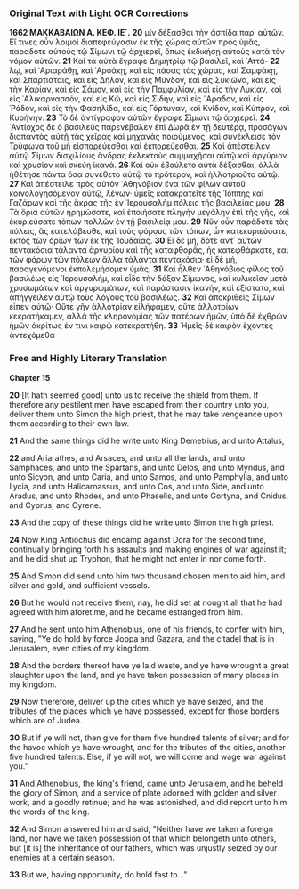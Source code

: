 ### Original Text with Light OCR Corrections

**1662 ΜΑΚΚΑΒΑΙΩΝ Α. ΚΕΦ. ΙΕ´.**
**20** μῖν δέξασθαι τὴν ἀσπίδα παρ᾿ αὐτῶν. Εἴ τινες οὖν λοιμοὶ διαπεφεύγασιν ἐκ τῆς χώρας αὐτῶν πρὸς ὑμᾶς, παραδοτε αὐτοὺς τῷ Σίμωνι τῷ ἀρχιερεῖ, ὅπως ἐκδικήσῃ αὐτοὺς κατὰ τὸν νόμον αὐτῶν.
**21** Καὶ τὰ αὐτὰ ἔγραφε Δημητρίῳ τῷ βασιλεῖ, καὶ ᾿Αττά-
**22** λῳ, καὶ ᾿Αριαράθῃ, καὶ ᾿Αρσάκῃ, καὶ εἰς πάσας τὰς χώρας, καὶ Σαμφάκῃ, καὶ Σπαρτιάταις, καὶ εἰς Δῆλον, καὶ εἰς Μῦνδον, καὶ εἰς Συκιῶνα, καὶ εἰς τὴν Καρίαν, καὶ εἰς Σάμον, καὶ εἰς τὴν Παμφυλίαν, καὶ εἰς τὴν Λυκίαν, καὶ εἰς ᾿Αλικαρνασσόν, καὶ εἰς Κῶ, καὶ εἰς Σίδην, καὶ εἰς ῎Αραδον, καὶ εἰς Ῥόδον, καὶ εἰς τὴν Φασηλίδα, καὶ εἰς Γόρτυναν, καὶ Κνίδον, καὶ Κύπρον, καὶ Κυρήνην.
**23** Τὸ δὲ ἀντίγραφον αὐτῶν ἔγραφε Σίμωνι τῷ ἀρχιερεῖ.
**24** ᾿Αντίοχος δὲ ὁ βασιλεὺς παρενέβαλεν ἐπὶ Δωρᾶ ἐν τῇ δευτέρᾳ, προσάγων διαπαντὸς αὐτῇ τὰς χεῖρας καὶ μηχανὰς ποιούμενος, καὶ συνέκλεισε τὸν Τρύφωνα τοῦ μὴ εἰσπορεύεσθαι καὶ ἐκπορεύεσθαι.
**25** Καὶ ἀπέστειλεν αὐτῷ Σίμων δισχιλίους ἄνδρας ἐκλεκτοὺς συμμαχῆσαι αὐτῷ καὶ ἀργύριον καὶ χρυσίον καὶ σκεύη ἱκανά.
**26** Καὶ οὐκ ἐβούλετο αὐτὰ δέξασθαι, ἀλλὰ ἠθέτησε πάντα ὅσα συνέθετο αὐτῷ τὸ πρότερον, καὶ ἠλλοτριοῦτο αὐτῷ.
**27** Καὶ ἀπέστειλε πρὸς αὐτὸν ᾿Αθηνόβιον ἕνα τῶν φίλων αὐτοῦ κοινολογησόμενον αὐτῷ, λέγων· ὑμεῖς κατακρατεῖτε τῆς ᾿Ιόππης καὶ Γαζάρων καὶ τῆς ἄκρας τῆς ἐν ῾Ιερουσαλὴμ πόλεις τῆς βασιλείας μου.
**28** Τὰ ὅρια αὐτῶν ἠρημώσατε, καὶ ἐποιήσατε πληγὴν μεγάλην ἐπὶ τῆς γῆς, καὶ ἐκυριεύσατε τόπων πολλῶν ἐν τῇ βασιλείᾳ μου.
**29** Νῦν οὖν παράδοτε τὰς πόλεις, ἃς κατελάβεσθε, καὶ τοὺς φόρους τῶν τόπων, ὧν κατεκυριεύσατε, ἐκτὸς τῶν ὁρίων τῶν ἐκ τῆς ᾿Ιουδαίας.
**30** Εἰ δὲ μή, δότε ἀντ᾿ αὐτῶν πεντακόσια τάλαντα ἀργυρίου καὶ τῆς καταφθορᾶς, ἧς κατεφθάρκατε, καὶ τῶν φόρων τῶν πόλεων ἄλλα τάλαντα πεντακόσια· εἰ δὲ μή, παραγενόμενοι ἐκπολεμήσομεν ὑμᾶς.
**31** Καὶ ἦλθεν ᾿Αθηνόβιος φίλος τοῦ βασιλέως εἰς ῾Ιερουσαλήμ, καὶ εἶδε τὴν δόξαν Σίμωνος, καὶ κυλικεῖον μετὰ χρυσωμάτων καὶ ἀργυρωμάτων, καὶ παράστασιν ἱκανήν, καὶ ἐξίστατο, καὶ ἀπήγγειλεν αὐτῷ τοὺς λόγους τοῦ βασιλέως.
**32** Καὶ ἀποκριθεὶς Σίμων εἶπεν αὐτῷ· Οὔτε γῆν ἀλλοτρίαν εἰλήφαμεν, οὔτε ἀλλοτρίων κεκρατήκαμεν, ἀλλὰ τῆς κληρονομίας τῶν πατέρων ἡμῶν, ὑπὸ δὲ ἐχθρῶν ἡμῶν ἀκρίτως ἐν τινι καιρῷ κατεκρατήθη.
**33** Ἡμεῖς δὲ καιρὸν ἔχοντες ἀντεχόμεθα

### Free and Highly Literary Translation

**Chapter 15**

**20** [It hath seemed good] unto us to receive the shield from them. If therefore any pestilent men have escaped from their country unto you, deliver them unto Simon the high priest, that he may take vengeance upon them according to their own law.

**21** And the same things did he write unto King Demetrius, and unto Attalus,

**22** and Ariarathes, and Arsaces, and unto all the lands, and unto Samphaces, and unto the Spartans, and unto Delos, and unto Myndus, and unto Sicyon, and unto Caria, and unto Samos, and unto Pamphylia, and unto Lycia, and unto Halicarnassus, and unto Cos, and unto Side, and unto Aradus, and unto Rhodes, and unto Phaselis, and unto Gortyna, and Cnidus, and Cyprus, and Cyrene.

**23** And the copy of these things did he write unto Simon the high priest.

**24** Now King Antiochus did encamp against Dora for the second time, continually bringing forth his assaults and making engines of war against it; and he did shut up Tryphon, that he might not enter in nor come forth.

**25** And Simon did send unto him two thousand chosen men to aid him, and silver and gold, and sufficient vessels.

**26** But he would not receive them, nay, he did set at nought all that he had agreed with him aforetime, and he became estranged from him.

**27** And he sent unto him Athenobius, one of his friends, to confer with him, saying, "Ye do hold by force Joppa and Gazara, and the citadel that is in Jerusalem, even cities of my kingdom.

**28** And the borders thereof have ye laid waste, and ye have wrought a great slaughter upon the land, and ye have taken possession of many places in my kingdom.

**29** Now therefore, deliver up the cities which ye have seized, and the tributes of the places which ye have possessed, except for those borders which are of Judea.

**30** But if ye will not, then give for them five hundred talents of silver; and for the havoc which ye have wrought, and for the tributes of the cities, another five hundred talents. Else, if ye will not, we will come and wage war against you."

**31** And Athenobius, the king's friend, came unto Jerusalem, and he beheld the glory of Simon, and a service of plate adorned with golden and silver work, and a goodly retinue; and he was astonished, and did report unto him the words of the king.

**32** And Simon answered him and said, "Neither have we taken a foreign land, nor have we taken possession of that which belongeth unto others, but [it is] the inheritance of our fathers, which was unjustly seized by our enemies at a certain season.

**33** But we, having opportunity, do hold fast to..."